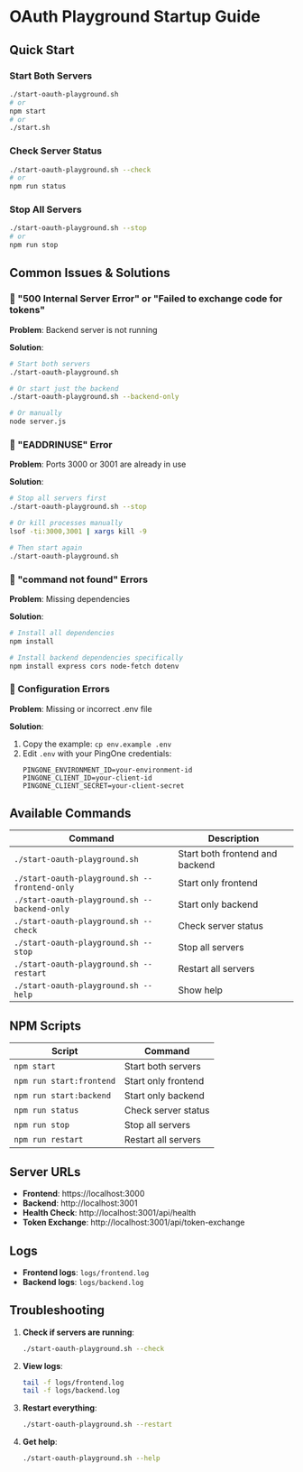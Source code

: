# OAuth Playground Startup Guide

## Quick Start

### Start Both Servers
```bash
./start-oauth-playground.sh
# or
npm start
# or
./start.sh
```

### Check Server Status
```bash
./start-oauth-playground.sh --check
# or
npm run status
```

### Stop All Servers
```bash
./start-oauth-playground.sh --stop
# or
npm run stop
```

## Common Issues & Solutions

### 🚨 "500 Internal Server Error" or "Failed to exchange code for tokens"

**Problem**: Backend server is not running

**Solution**:
```bash
# Start both servers
./start-oauth-playground.sh

# Or start just the backend
./start-oauth-playground.sh --backend-only

# Or manually
node server.js
```

### 🚨 "EADDRINUSE" Error

**Problem**: Ports 3000 or 3001 are already in use

**Solution**:
```bash
# Stop all servers first
./start-oauth-playground.sh --stop

# Or kill processes manually
lsof -ti:3000,3001 | xargs kill -9

# Then start again
./start-oauth-playground.sh
```

### 🚨 "command not found" Errors

**Problem**: Missing dependencies

**Solution**:
```bash
# Install all dependencies
npm install

# Install backend dependencies specifically
npm install express cors node-fetch dotenv
```

### 🚨 Configuration Errors

**Problem**: Missing or incorrect .env file

**Solution**:
1. Copy the example: `cp env.example .env`
2. Edit `.env` with your PingOne credentials:
   ```
   PINGONE_ENVIRONMENT_ID=your-environment-id
   PINGONE_CLIENT_ID=your-client-id
   PINGONE_CLIENT_SECRET=your-client-secret
   ```

## Available Commands

| Command | Description |
|---------|-------------|
| `./start-oauth-playground.sh` | Start both frontend and backend |
| `./start-oauth-playground.sh --frontend-only` | Start only frontend |
| `./start-oauth-playground.sh --backend-only` | Start only backend |
| `./start-oauth-playground.sh --check` | Check server status |
| `./start-oauth-playground.sh --stop` | Stop all servers |
| `./start-oauth-playground.sh --restart` | Restart all servers |
| `./start-oauth-playground.sh --help` | Show help |

## NPM Scripts

| Script | Command |
|--------|---------|
| `npm start` | Start both servers |
| `npm run start:frontend` | Start only frontend |
| `npm run start:backend` | Start only backend |
| `npm run status` | Check server status |
| `npm run stop` | Stop all servers |
| `npm run restart` | Restart all servers |

## Server URLs

- **Frontend**: https://localhost:3000
- **Backend**: http://localhost:3001
- **Health Check**: http://localhost:3001/api/health
- **Token Exchange**: http://localhost:3001/api/token-exchange

## Logs

- **Frontend logs**: `logs/frontend.log`
- **Backend logs**: `logs/backend.log`

## Troubleshooting

1. **Check if servers are running**:
   ```bash
   ./start-oauth-playground.sh --check
   ```

2. **View logs**:
   ```bash
   tail -f logs/frontend.log
   tail -f logs/backend.log
   ```

3. **Restart everything**:
   ```bash
   ./start-oauth-playground.sh --restart
   ```

4. **Get help**:
   ```bash
   ./start-oauth-playground.sh --help
   ```
